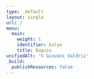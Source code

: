 ```yaml
---
type: _default
layout: single
url: /
menu:
  main:
    weight: 1
    identifier: kalye
    title: Baguio
unifiedAlt: '© Giovani Valdriz'
_build:
  publishResources: false
---
```

